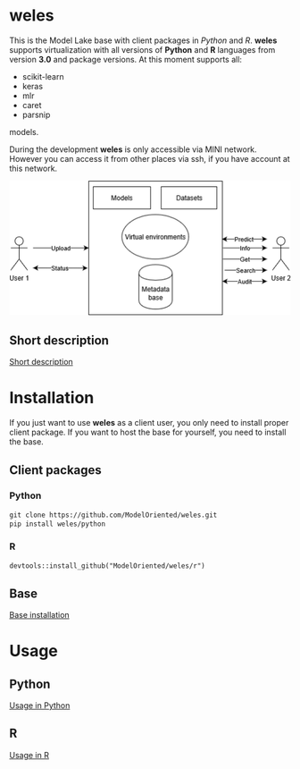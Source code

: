# weles

This is the Model Lake base with client packages in *Python* and *R*. **weles** supports virtualization with all versions of **Python** and **R** languages from version **3.0** and package versions.
At this moment supports all:
* scikit-learn
* keras
* mlr
* caret
* parsnip

models.

During the development **weles** is only accessible via MINI network. However you can access it from other places via ssh, if you have account at this network.

![Schema](workflow.png)

## Short description

[Short description](Description.html)

# Installation

If you just want to use **weles** as a client user, you only need to install proper client package. If you want to host the base for yourself, you need to install the base.

## Client packages

### Python

```
git clone https://github.com/ModelOriented/weles.git 
pip install weles/python
```
### R

```
devtools::install_github("ModelOriented/weles/r")
```

## Base

[Base installation](https://github.com/ModelOriented/weles/blob/master/ModelGovernance/README.md)

# Usage

## Python

[Usage in Python](https://github.com/ModelOriented/weles/blob/master/python/README.md)

## R

[Usage in R](https://github.com/ModelOriented/weles/blob/master/r/README.md)
